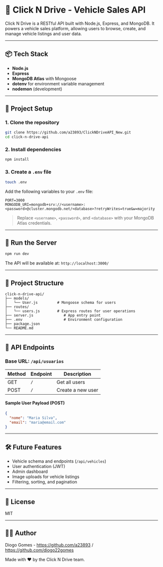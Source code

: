 # 🚗 Click N Drive - Vehicle Sales API

Click N Drive is a RESTful API built with Node.js, Express, and MongoDB. It powers a vehicle sales platform, allowing users to browse, create, and manage vehicle listings and user data.

---

## 📦 Tech Stack

- **Node.js**
- **Express**
- **MongoDB Atlas** with Mongoose
- **dotenv** for environment variable management
- **nodemon** (development)

---

## 🔧 Project Setup

### 1. Clone the repository

```bash
git clone https://github.com/a23893/ClickNDriveAPI_New.git
cd click-n-drive-api
```

### 2. Install dependencies

```bash
npm install
```

### 3. Create a `.env` file

```bash
touch .env
```

Add the following variables to your `.env` file:

```env
PORT=3000
MONGODB_URI=mongodb+srv://<username>:<password>@cluster.mongodb.net/<database>?retryWrites=true&w=majority
```

> Replace `<username>`, `<password>`, and `<database>` with your MongoDB Atlas credentials.

---

## 🚀 Run the Server

```bash
npm run dev
```

The API will be available at: `http://localhost:3000/`

---

## 📁 Project Structure

```
click-n-drive-api/
├── models/
│   └── User.js         # Mongoose schema for users
├── routes/
│   └── users.js        # Express routes for user operations
├── server.js              # App entry point
├── .env                   # Environment configuration
├── package.json
└── README.md
```

---

## 📱 API Endpoints

### Base URL: `/api/usuarios`

| Method | Endpoint | Description       |
| ------ | -------- | ----------------- |
| GET    | `/`      | Get all users     |
| POST   | `/`      | Create a new user |

#### Sample User Payload (POST)

```json
{
  "nome": "Maria Silva",
  "email": "maria@email.com"
}
```

---

## 🛠 Future Features

- Vehicle schema and endpoints (`/api/vehicles`)
- User authentication (JWT)
- Admin dashboard
- Image uploads for vehicle listings
- Filtering, sorting, and pagination

---

## 📄 License

MIT

---

## 👨‍💻 Author

Diogo Gomes - https://github.com/a23893 / https://github.com/diogo22gomes

Made with ❤️ by the Click N Drive team.

